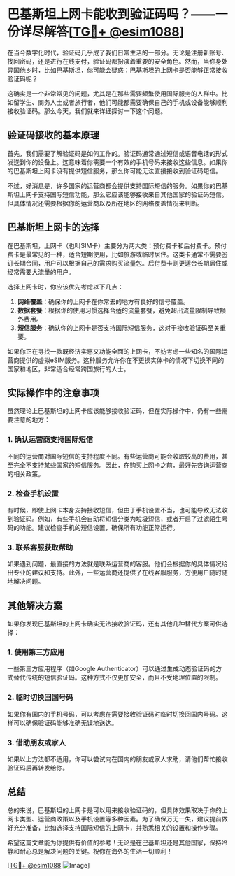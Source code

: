 # 巴基斯坦上网卡能收到验证码吗？——一份详尽解答[[TG💪+ @esim1088](https://t.me/s/esim1088)]

在当今数字化时代，验证码几乎成了我们日常生活的一部分。无论是注册新账号、找回密码，还是进行在线支付，验证码都扮演着重要的安全角色。然而，当你身处异国他乡时，比如巴基斯坦，你可能会疑惑：巴基斯坦的上网卡是否能够正常接收验证码呢？

这确实是一个非常常见的问题，尤其是在那些需要频繁使用国际服务的人群中。比如留学生、商务人士或者旅行者，他们可能都需要确保自己的手机或设备能够顺利接收验证码。那么今天，我们就来详细探讨一下这个问题。

## 验证码接收的基本原理

首先，我们需要了解验证码是如何工作的。验证码通常通过短信或语音电话的形式发送到你的设备上。这意味着你需要一个有效的手机号码来接收这些信息。如果你的巴基斯坦上网卡没有提供短信服务，那么你可能无法直接接收到验证码短信。

不过，好消息是，许多国家的运营商都会提供支持国际短信的服务。如果你的巴基斯坦上网卡支持国际短信功能，那么它应该能够接收来自其他国家的验证码短信。但具体情况还需要根据你的运营商以及所在地区的网络覆盖情况来判断。

## 巴基斯坦上网卡的选择

在巴基斯坦，上网卡（也叫SIM卡）主要分为两大类：预付费卡和后付费卡。预付费卡是最常见的一种，适合短期使用，比如旅游或临时居住。这类卡通常不需要签订长期合同，用户可以根据自己的需求购买流量包。后付费卡则更适合长期居住或经常需要大流量的用户。

选择上网卡时，你应该优先考虑以下几点：

1. **网络覆盖**：确保你的上网卡在你常去的地方有良好的信号覆盖。
2. **数据套餐**：根据你的使用习惯选择合适的流量套餐，避免超出流量限制导致额外费用。
3. **短信服务**：确认你的上网卡是否支持国际短信服务，这对于接收验证码至关重要。

如果你正在寻找一款既经济实惠又功能全面的上网卡，不妨考虑一些知名的国际运营商提供的虚拟eSIM服务。这种服务允许你在不更换实体卡的情况下切换不同的国家和地区，非常适合经常跨国旅行的人士。

## 实际操作中的注意事项

虽然理论上巴基斯坦的上网卡应该能够接收验证码，但在实际操作中，仍有一些需要注意的地方：

### 1. 确认运营商支持国际短信
不同的运营商对国际短信的支持程度不同。有些运营商可能会收取较高的费用，甚至完全不支持某些国家的短信服务。因此，在购买上网卡之前，最好先咨询运营商的相关政策。

### 2. 检查手机设置
有时候，即使上网卡本身支持接收短信，但由于手机设置不当，也可能导致无法收到验证码。例如，有些手机会自动将短信分类为垃圾短信，或者开启了过滤陌生号码的功能。建议检查手机的短信设置，确保所有功能正常运行。

### 3. 联系客服获取帮助
如果遇到问题，最直接的方法就是联系运营商的客服。他们会根据你的具体情况给出专业的建议和支持。此外，一些运营商还提供了在线客服服务，方便用户随时随地解决问题。

## 其他解决方案

如果你发现巴基斯坦的上网卡确实无法接收验证码，还有其他几种替代方案可供选择：

### 1. 使用第三方应用
一些第三方应用程序（如Google Authenticator）可以通过生成动态验证码的方式替代传统的短信验证码。这种方式不仅更加安全，而且不受地理位置的限制。

### 2. 临时切换回国号码
如果你有国内的手机号码，可以考虑在需要接收验证码时临时切换回国内号码。这样可以确保验证码能够准确无误地送达。

### 3. 借助朋友或家人
如果以上方法都不适用，你可以尝试向在国内的朋友或家人求助，请他们帮忙接收验证码后再转发给你。

## 总结

总的来说，巴基斯坦的上网卡是可以用来接收验证码的，但具体效果取决于你的上网卡类型、运营商政策以及手机设置等多种因素。为了确保万无一失，建议提前做好充分准备，比如选择支持国际短信的上网卡，并熟悉相关的设置和操作步骤。

希望这篇文章能为你提供有价值的参考！无论是在巴基斯坦还是其他国家，保持冷静和耐心总是解决问题的关键。祝你在海外的生活一切顺利！

[[TG💪+ @esim1088](https://t.me/s/esim1088) ![Image](https://i.postimg.cc/4NQfJmqS/Snipaste-2025-05-13-00-14-12.png)]